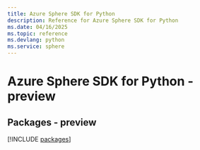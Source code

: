 ```yaml
---
title: Azure Sphere SDK for Python
description: Reference for Azure Sphere SDK for Python
ms.date: 04/16/2025
ms.topic: reference
ms.devlang: python
ms.service: sphere
---
```

# Azure Sphere SDK for Python - preview
## Packages - preview
[!INCLUDE [packages](sphere-index.md)]